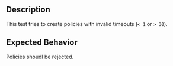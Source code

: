 ## Description

This test tries to create policies with invalid timeouts (`< 1` or `> 30`).

## Expected Behavior

Policies shoudl be rejected.
